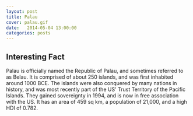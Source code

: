 ```yaml
---
layout: post
title: Palau
cover: palau.gif
date:   2014-05-04 13:00:00
categories: posts
---
```


## Interesting Fact

Palau is officially named the Republic of Palau, and sometimes referred to as Belau. It is comprised of about 250 islands, and was first inhabited around 1000 BCE. The islands were also conquered by many nations in history, and was most recently part of the US' Trust Territory of the Pacific Islands. They gained sovereignty in 1994, and is now in free association with the US. It has an area of 459 sq km, a population of 21,000, and a high HDI of 0.782.  